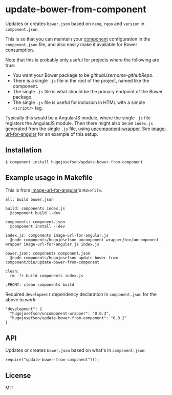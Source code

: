 
# update-bower-from-component

  Updates or creates `bower.json` based on `name`, `repo` and `version` in `component.json`.

  This is so that you can maintain your [component](https://github.com/component/component) configuration in the
  `component.json` file, and also easily make it available for Bower consumption.

  Note that this is probably only useful for projects where the following are true:

  * You want your Bower package to be *githubUsername-githubRepo*.
  * There is a single `.js` file in the root of the project, named like the component.
  * The single `.js` file is what should be the primary endpoint of the Bower package.
  * The single `.js` file is useful for inclusion in HTML with a simple `<script/>` tag.

  Typically this would be a AngularJS module, where the single `.js` file registers the AngularJS module. Then there
  might also be an `index.js` generated from the single `.js` file, using
  [uncomponent-wrapper](https://github.com/hugojosefson/uncomponent-wrapper).
  See [image-url-for-angular](https://github.com/hugojosefson/image-url-for-angular) for an example of
  this setup.

## Installation

    $ component install hugojosefson/update-bower-from-component

## Example usage in Makefile

This is from [image-url-for-angular](https://github.com/hugojosefson/image-url-for-angular)'s `Makefile`.

    all: build bower.json

    build: components index.js
      @component build --dev

    components: component.json
      @component install --dev

    index.js: components image-url-for-angular.js
      @node components/hugojosefson-uncomponent-wrapper/bin/uncomponent-wrapper image-url-for-angular.js index.js

    bower.json: components component.json
      @node components/hugojosefson-update-bower-from-component/bin/update-bower-from-component

    clean:
      rm -fr build components index.js

    .PHONY: clean components build

Required `development` dependency declaration in `component.json` for the above to work:

    "development": {
      "hugojosefson/uncomponent-wrapper": "0.0.3",
      "hugojosefson/update-bower-from-component": "0.0.2"
    }

## API

Updates or creates `bower.json` based on what's in `component.json`:

    require("update-bower-from-component")();

## License

  MIT
